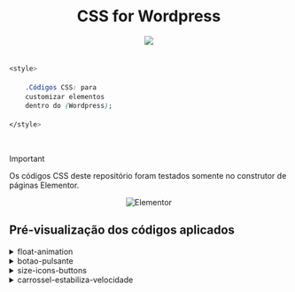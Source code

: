 <div align="center">
    <h1>CSS for Wordpress</h1>
    <a href="https://skillicons.dev">
    <img src="https://skillicons.dev/icons?i=css,wordpress" />
    </a>
</div>   

<br>

```CSS
<style>

    .Códigos CSS: para 
    customizar elementos 
    dentro do (Wordpress);

</style>
``` 

<br>

> [!IMPORTANT]
> Os códigos CSS deste repositório foram testados somente no construtor de páginas Elementor.   

<div align="center">

![Elementor](https://img.shields.io/badge/Elementor-92003B.svg?style=for-the-badge&logo=Elementor&logoColor=white)

</div>

## Pré-visualização dos códigos aplicados

<details>
<summary>float-animation</summary>

![float-animation](https://raw.githubusercontent.com/walterowisk/CSS-for-Wordpress/main/preview-img/float-animation.gif)
</details>

<details>
<summary>botao-pulsante</summary>

![botao-pulsante](https://raw.githubusercontent.com/walterowisk/CSS-for-Wordpress/main/preview-img/button-pulse-effect.gif)
</details>

<details>
<summary>size-icons-buttons</summary>

![size-icons-buttons](https://raw.githubusercontent.com/walterowisk/CSS-for-Wordpress/main/preview-img/size-icons-buttons.png)
</details>

<details>
<summary>carrossel-estabiliza-velocidade</summary>

![carrossel-estabiliza-velocidade](https://raw.githubusercontent.com/walterowisk/CSS-for-Wordpress/main/preview-img/carousel-transition-timing-function.gif)
</details>